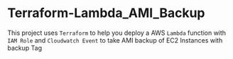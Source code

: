 # Terraform-Lambda_AMI_Backup
This project uses `Terraform` to help you deploy a AWS `Lambda` function with `IAM Role` and `Cloudwatch Event` to take AMI backup of EC2 Instances with backup Tag

